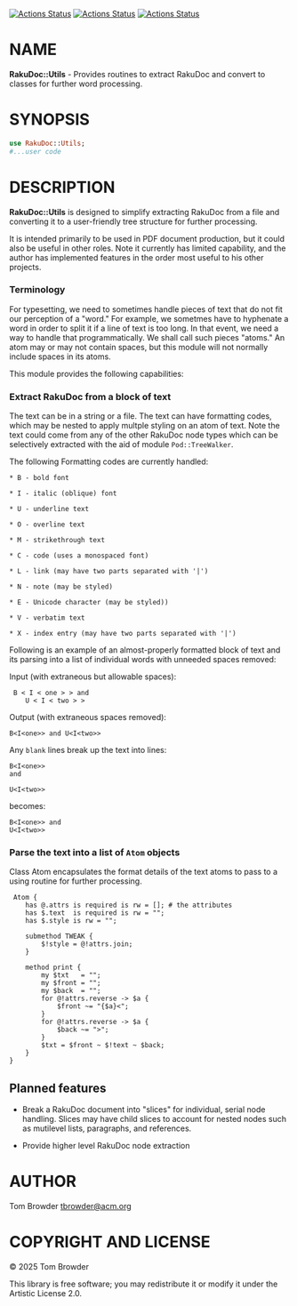 [![Actions Status](https://github.com/tbrowder/RakuDoc-Utils/actions/workflows/linux.yml/badge.svg)](https://github.com/tbrowder/RakuDoc-Utils/actions) [![Actions Status](https://github.com/tbrowder/RakuDoc-Utils/actions/workflows/macos.yml/badge.svg)](https://github.com/tbrowder/RakuDoc-Utils/actions) [![Actions Status](https://github.com/tbrowder/RakuDoc-Utils/actions/workflows/windows.yml/badge.svg)](https://github.com/tbrowder/RakuDoc-Utils/actions)

NAME
====

**RakuDoc::Utils** - Provides routines to extract RakuDoc and convert to classes for further word processing.

SYNOPSIS
========

```raku
use RakuDoc::Utils;
#...user code
```

DESCRIPTION
===========

**RakuDoc::Utils** is designed to simplify extracting RakuDoc from a file and converting it to a user-friendly tree structure for further processing.

It is intended primarily to be used in PDF document production, but it could also be useful in other roles. Note it currently has limited capability, and the author has implemented features in the order most useful to his other projects.

### Terminology

For typesetting, we need to sometimes handle pieces of text that do not fit our perception of a "word." For example, we sometmes have to hyphenate a word in order to split it if a line of text is too long. In that event, we need a way to handle that programmatically. We shall call such pieces "atoms." An atom may or may not contain spaces, but this module will not normally include spaces in its atoms.

This module provides the following capabilities:

### Extract RakuDoc from a block of text

The text can be in a string or a file. The text can have formatting codes, which may be nested to apply multple styling on an atom of text. Note the text could come from any of the other RakuDoc node types which can be selectively extracted with the aid of module `Pod::TreeWalker`.

The following Formatting codes are currently handled: 

    * B - bold font

    * I - italic (oblique) font

    * U - underline text

    * O - overline text

    * M - strikethrough text

    * C - code (uses a monospaced font)

    * L - link (may have two parts separated with '|')

    * N - note (may be styled)

    * E - Unicode character (may be styled))

    * V - verbatim text

    * X - index entry (may have two parts separated with '|')

Following is an example of an almost-properly formatted block of text and its parsing into a list of individual words with unneeded spaces removed:

Input (with extraneous but allowable spaces):

     B < I < one > > and
        U < I < two > >

Output (with extraneous spaces removed):

    B<I<one>> and U<I<two>>

Any `blank` lines break up the text into lines:

    B<I<one>> 
    and 

    U<I<two>>

becomes:

    B<I<one>> and 
    U<I<two>>

### Parse the text into a list of `Atom` objects

Class Atom encapsulates the format details of the text atoms to pass to a using routine for further processing.

     Atom {
        has @.attrs is required is rw = []; # the attributes
        has $.text  is required is rw = "";
        has $.style is rw = "";

        submethod TWEAK {
            $!style = @!attrs.join;
        }

        method print {
            my $txt   = "";
            my $front = "";
            my $back  = "";
            for @!attrs.reverse -> $a {
                $front ~= "{$a}<";
            }
            for @!attrs.reverse -> $a {
                $back ~= ">";
            }
            $txt = $front ~ $!text ~ $back;
        }
    }

Planned features
----------------

  * Break a RakuDoc document into "slices" for individual, serial node handling. Slices may have child slices to account for nested nodes such as mutilevel lists, paragraphs, and references.

  * Provide higher level RakuDoc node extraction

AUTHOR
======

Tom Browder <tbrowder@acm.org>

COPYRIGHT AND LICENSE
=====================

© 2025 Tom Browder

This library is free software; you may redistribute it or modify it under the Artistic License 2.0.

